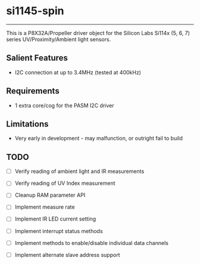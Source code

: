 # si1145-spin 
---------------

This is a P8X32A/Propeller driver object for the Silicon Labs Si114x (5, 6, 7) series UV/Proximity/Ambient light sensors.

## Salient Features

* I2C connection at up to 3.4MHz (tested at 400kHz)

## Requirements

* 1 extra core/cog for the PASM I2C driver

## Limitations

* Very early in development - may malfunction, or outright fail to build

## TODO

- [ ] Verify reading of ambient light and IR measurements
- [ ] Verify reading of UV Index measurement
- [ ] Cleanup RAM parameter API
- [ ] Implement measure rate
- [ ] Implement IR LED current setting
- [ ] Implement interrupt status methods
- [ ] Implement methods to enable/disable individual data channels
- [ ] Implement alternate slave address support


